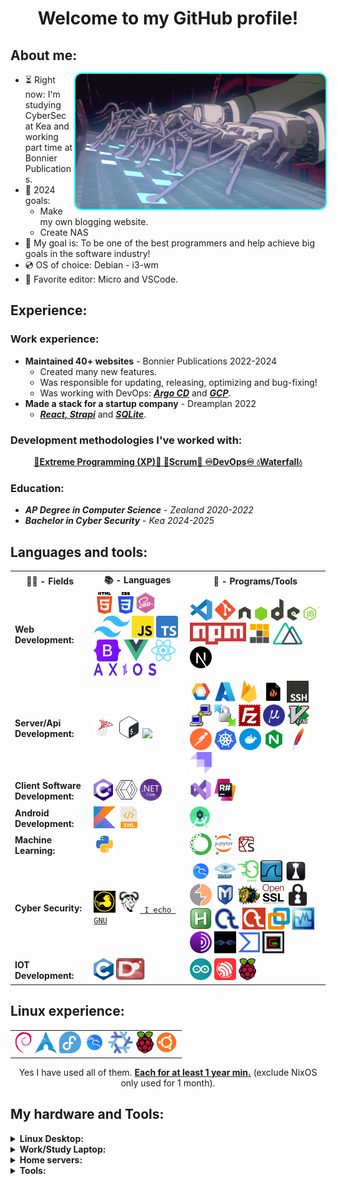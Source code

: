 <h1 align="center">Welcome to my GitHub profile!</h1>
<h2>About me:</h2>
<img style="max-width: 100%; display: inline-block; border-radius: 10px !important; box-shadow: 0 0 2px 2px cyan !important;" align="right" alt="GIF" src="pics/GITS-typing.gif" width="400"/>

- ⏳ Right now: I'm studying CyberSec at Kea and working part time at Bonnier Publications.
- 📖 2024 goals: 
  * Make my own blogging website.
  * Create NAS
- 🚀 My goal is: To be one of the best programmers and help achieve big goals in the software industry!
- 💿 OS of choice: Debian - i3-wm
- 📝 Favorite editor: Micro and VSCode.

## Experience:
### Work experience:
 * **Maintained 40+ websites** - Bonnier Publications 2022-2024
    - Created many new features.
    - Was responsible for updating, releasing, optimizing and bug-fixing!
    - Was working with DevOps: <u>***Argo CD***</u> and <u>***GCP***</u>.
 * **Made a stack for a startup company** - Dreamplan 2022
    - <u>***React, Strapi***</u> and <u>***SQLite***</u>.  
### Development methodologies I've worked with:

<p align="center" style="font-weight: bold;">
<a href="https://en.wikipedia.org/wiki/Extreme_programming">💢Extreme Programming (XP)💢 </a>
<a href="https://en.wikipedia.org/wiki/Scrum_(software_development)"> 🔄Scrum🔄 </a>
<a href="https://en.wikipedia.org/wiki/DevOps"> ♾️DevOps♾️ </a>
<a href="https://en.wikipedia.org/wiki/Waterfall_model"> 💧Waterfall💧</a>
</p>

### Education:
* ***AP Degree in Computer Science*** - *Zealand 2020-2022*
* ***Bachelor in Cyber Security*** - *Kea 2024-2025*
## Languages and tools:
<table>
  <tr>
    <th>👨‍💻 - Fields</th>
    <th>📚 - Languages</th>
    <th>💾 - Programs/Tools</th>
  </tr>
  <tr>
    <td><b>Web Development:</b></td>
    <td>
<code><a href = "https://en.wikipedia.org/wiki/HTML5"><img height="35" src="icons/HTML5.svg"></a></code>
<code><a href = "https://en.wikipedia.org/wiki/CSS"><img height="35" src="icons/CSS.svg"></a></code>
<code><a href = "https://sass-lang.com/"><img height="35" src="icons/sass.svg"></a></code>
<code><a href = "https://tailwindcss.com"><img height="35" src="icons/tailwind.svg"></a></code>
<code><a href = "https://en.wikipedia.org/wiki/JavaScript"><img height="35" src="icons/js.svg"></a></code>
<code><a href = "https://www.typescriptlang.org/"><img height="35" src="icons/ts.svg"></a></code>
<code><a href = "https://getbootstrap.com/"><img height="35" src="icons/bootstrap.svg"></a></code>
<code><a href = "https://vuejs.org/"><img height="35" src="icons/Vue.svg"></a></code>
<code><a href = "https://reactjs.org/"><img height="35" src="icons/react.svg"></a></code>
<code><a href = "https://axios-http.com/"><img height="20" width="100" src="icons/axios.svg"></a></code>
    </td>
    <td> 
<code><a href = "https://code.visualstudio.com/"><img height="35" src="icons/vscode.svg"></a></code>
<code><a href = "https://git-scm.com/"><img height="35" src="icons/git.svg"></a></code>
<code><a href = "https://en.wikipedia.org/wiki/Node.js"><img height="35" src="icons/node.svg"></a></code>
<code><a href = "https://en.wikipedia.org/wiki/Npm_(software)"><img height="35" src="icons/npm.svg"></a></code>
<code><a href = "https://pnpm.io/"><img height="35" src="icons/pnpm.svg"></a></code>
<code><a href = "https://nuxtjs.org/"><img height="35" src="icons/nuxt.svg"></a></code>
<code><a href = "https://nextjs.org/"><img height="35" src="icons/nextjs.svg"></a></code>
    </td>
  </tr>	
  <tr>
    <td><b>Server/Api Development:</b></td>
    <td>
<code><a href = "https://en.wikipedia.org/wiki/Microsoft_SQL_Server"><img height="35" src="icons/mssql.png"></a></code>
<code><a href = "https://en.wikipedia.org/wiki/Bash_(Unix_shell)"><img height="35" src="icons/bash.svg"></a></code>
<code><a href = "https://www.sqlite.org"><img height="35" src="icons/sqlite.svg"></a></code>
    </td>
    <td> 
<code><a href = "https://cloud.google.com/"><img height="35" src="icons/GCP.svg"></a></code>
<code><a href = "https://azure.microsoft.com/en-us/"><img height="35" src="icons/azure.svg"></a></code>
<code><a href = "https://firebase.google.com/"><img height="35" src="icons/firebase.svg"></a></code>
<code><a href = "https://linux.die.net/man/8/iptables"><img height="35" src="icons/iptables.svg"></a></code>
<code><a href = "https://en.wikipedia.org/wiki/Secure_Shell"><img height="35" src="icons/ssh.svg"></a></code>
<code><a href = "https://www.putty.org/"><img height="35" src="icons/putty.svg"></a></code>
<code><a href = "https://winscp.net/eng/download.php"><img height="35" src="icons/winscp.png"></a></code>
<code><a href = "https://filezilla-project.org/"><img height="35" src="icons/filez.svg"></a></code>
<code><a href = "https://micro-editor.github.io/"><img height="35" src="icons/micro.png"></a></code>
<code><a href = "https://www.vim.org/"><img height="35" src="icons/vim.svg"></a></code>
<code><a href = "https://www.postman.com/"><img height="35" src="icons/postman.svg"></a></code>
<code><a href = "https://kubernetes.io/"><img height="35" src="icons/kubernetes.svg"></a></code>
<code><a href = "https://www.docker.com/why-docker/"><img height="35" src="icons/docker.svg"></a></code>
<code><a href = "https://en.wikipedia.org/wiki/Nginx"><img height="35" src="icons/nginx.svg"></a></code>
<code><a href = "https://httpd.apache.org/ABOUT_APACHE.html"><img height="35" src="icons/apache.svg"></a></code>
<code><a href = "https://strapi.io"><img height="35" src="icons/strapi.svg"></a></code>
    </td>
  </tr>
  <tr>
    <td><b>Client Software Development:</b></td>
    <td>
<code><a href = "https://en.wikipedia.org/wiki/C_Sharp_(programming_language)"><img height="35" src="icons/csharp.svg"></a></code>
<code><a href = "https://en.wikipedia.org/wiki/Extensible_Application_Markup_Language"><img height="35" src="icons/xaml.svg"></a></code>
<code><a href = "https://dotnet.microsoft.com/en-us/"><img height="35" src="icons/dotnetcore.svg"></a></code>
    </td>
    <td>
<code><a href = "https://visualstudio.microsoft.com/vs/enterprise/"><img height="35" src="icons/vsstudio.svg"></a></code>
<code><a href = "https://www.jetbrains.com/resharper/"><img height="35" src="icons/resharper.webp"></a></code>
    </td>
  </tr>
  <tr>
    <td><b>Android Development:</b></td>
    <td> 
<code><a href = "https://kotlinlang.org/"><img height="35" src="icons/kotlin.svg"></a></code>
<code><a href = "https://en.wikipedia.org/wiki/XML"><img height="35" src="icons/xml.svg"></a></code>  
    </td>
    <td> 
<code><a href = "https://developer.android.com/studio"><img height="35" src="icons/andstud.svg"></a></code>
    </td>
  </tr>
  <tr>
    <td><b>Machine Learning:</b></td>
    <td> 
<code><a href = "https://www.python.org/"><img height="35" src="icons/python.svg"></a></code>
    </td>
    <td>
<code><a href = "https://www.anaconda.com/products/individual"><img height="35" src="icons/anaconda.svg"></a></code>
<code><a href = "https://jupyter.org/"><img height="35" src="icons/jypiter.svg"></a></code>
<code><a href = "https://www.spyder-ide.org/"><img height="35" src="icons/spyder.svg"></a></code>
    </td>
  </tr>
  <tr>
    <td><b>Cyber Security:</b></td>
    <td>
<code><a href = "https://docs.hak5.org/hc/en-us/articles/360010555153-Ducky-Script-the-USB-Rubber-Ducky-language"><img height="35" src="icons/rubberduck.png"></a></code>
<code><a href = "https://www.gnu.org/software/software.en.html"><img height="35" src="icons/gnu.png"> I echo GNU</a></code>
    </td>
    <td>
<code><a href = "https://www.kali.org/"><img height="35" src="icons/kali.svg"></a></code>
<code><a href = "https://nmap.org/"><img height="35" src="icons/nmap.png"></a></code>
<code><a href = "https://scapy.net/"><img height="35" src="icons/scapy.png"></a></code>
<code><a href = "https://www.wireshark.org/"><img height="35" src="icons/wireshark.svg"></a></code>
<code><a href = "https://hashcat.net/hashcat/"><img height="35" src="icons/hashcat.png"></a></code>
<code><a href = "https://portswigger.net/burp"><img height="35" src="icons/burp.svg"></a></code>
<code><a href = "https://www.metasploit.com/"><img height="35" src="icons/metasploit.svg"></a></code>
<code><a href = "https://www.openssh.com/"><img height="35" src="icons/openssh.png"></a></code>
<code><a href = "https://www.openssl.org/"><img height="35" src="icons/openssl.png"></a></code>
<code><a href = "https://qtox.github.io/"><img height="35" src="icons/qtox.svg"></a></code>
<code><a href = "https://www.autohotkey.com/"><img height="35" src="icons/ahk.png"></a></code>
<code><a href = "https://www.cryptool.org/en/ct1/"><img height="35" src="icons/crypt1.png"></a></code>
<code><a href = "https://www.cryptool.org/en/ct2/"><img height="35" src="icons/crypt2.png"></a></code>
<code><a href = "https://www.vmware.com/"><img height="35" src="icons/vmware.svg"></a></code>
<code><a href = "https://www.virtualbox.org/"><img height="35" src="icons/vbox.jpeg"></a></code>
<code><a href = "https://en.wikipedia.org/wiki/Tor_(network)"><img height="35" src="icons/tor.svg"></a></code>
<code><a href = "https://malduino.com/"><img height="35" src="icons/malduino.jpg"></a></code>
<code><a href = "https://www.virustotal.com/gui/home/upload"><img height="35" src="icons/virustotal.svg"></a></code>
<code><a href = "https://en.wikipedia.org/wiki/Cain_and_Abel_(software)"><img height="35" src="icons/cainabel.jpg"></a></code>
<!-- <code><a href = ""><img height="35" src=""></a></code> -->
    </td>
  </tr>
  <tr>
    <td><b>IOT Development:</b></td>
    <td>
<code><a href = "https://en.wikipedia.org/wiki/C_(programming_language)"><img height="35" src="icons/C.svg"></a></code>
<code><a href = "https://dlang.org/"><img height="35" src="icons/D.svg"></a></code>
    </td>
    <td> 
<code><a href = "https://www.arduino.cc/"><img height="35" src="icons/arduino.svg"></a></code>
<code><a href = "https://www.espressif.com/en/products/socs/esp32"><img height="35" src="icons/espressif.svg"></a></code>
<code><a href = "https://www.raspberrypi.org/"><img height="35" src="icons/rpi.png"></a></code>
    </td>
  </tr>
</table>

## Linux experience:
<table align="center">
<tr>
    <td>
<code><a href = "https://www.debian.org/"><img height="35" src="icons/debian.svg"></a></code>
<code><a href = "https://archlinux.org/"><img height="35" src="icons/arch.svg"></a></code> 
<code><a href = "https://fedoraproject.org/"><img height="35" src="icons/fedor.svg"></a></code>
<code><a href = "https://www.kali.org/"><img height="35" src="icons/kali.svg"></a></code>
<code><a href = "https://nixos.org/"><img height="35" src="icons/nixos.svg"></a></code>
<code><a href = "https://www.raspberrypi.com/software/"><img height="35" src="icons/rpi.png"></a></code>
<code><a href = "https://ubuntu.com/"><img height="35" src="icons/ubuntu.svg"></a></code>
    </td>
</tr>
</table>
<p align="center">Yes I have used all of them. <u><b>Each for at least 1 year min.</b></u> (exclude NixOS only used for 1 month).</p>

## My hardware and Tools:
<details>
  <summary style="font-weight: bold;">Linux Desktop:</summary>
    <ul>
      <li><b>OS:</b> Arch + i3</li>
  		<li><b>Processor/CPU:</b> R9 5900X</li>
  		<li><b>Graphics Card/GPU:</b></li>
        <ol>
  			  <li>GTX 1660 Ti</li>
  				<li>GTX 750 Ti</li>
			  </ol>
  		<li><b>Memory/Ram:</b> 48GB 3600Mhz 16cl</li>
      <li><b>Storage:</b> Samsung PM9A1: R6500MB W4900MB</li>
      <li><b>Extra Storage:</b> 500GB SSD, 120GB SSD, 500GB HDD</li>
      <li><b>Monitors:</b></li>
			  <ol>
  				<li>32' 4K 60Hz</li>
          <li>24' 1080p 60Hz</li>
			  </ol>
		  <li><b>Cooling:</b></li>
        <ul>
  				<li><b>Thermal Paste:</b> T.G. Kryonaut (2*GPU & CPU)</li>
  				<li><b>Fans:</b> 4x Arctic BioniX P140 + 1x Pure Wings 2 140mm</li>
          <li><b>CPU Cooler:</b> NH-D15</li>
		    </ul>
	  </ul>
</details>
<details>
  <summary style="font-weight: bold;">Work/Study Laptop:</summary>
    <ul> 
      <li><b>T480</b> 16Gb i7-8550U</li>
    </ul>
</details>
<details>
  <summary style="font-weight: bold;">Home servers:</summary>
    <ul>
  		<li><b>Raspberry PI 4b</b> With 40mm fan - NAS</li>
  		<li><b>Raspberry PI 3b+</b> With 30mm fan - WebServer</li>
	  </ul>
</details>
<details>
  <summary style="font-weight: bold;">Tools:</summary>
    <ul>
  		<li><b>MalDuino Elite</b> 2GB SD Card
      <li><b>T450 i7-5600U</b> 12Gb for pen-testing</li>
	  </ul>
</details>
